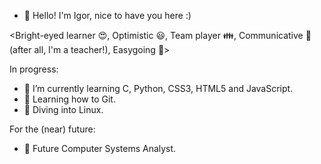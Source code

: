- 👋 Hello! I'm Igor, nice to have you here :)

<Bright-eyed learner 😍, Optimistic 😃, Team player 👪, Communicative 🙋 (after all, I'm a teacher!), Easygoing 👷>

In progress: 

- 🌱 I’m currently learning C, Python, CSS3, HTML5 and JavaScript.
- 👾 Learning how to Git.
- 🐧 Diving into Linux.

For the (near) future:

- 🚀 Future Computer Systems Analyst.


<!---
igorwerneck/igorwerneck is a ✨ special ✨ repository because its `README.md` (this file) appears on your GitHub profile.
You can click the Preview link to take a look at your changes.
--->
